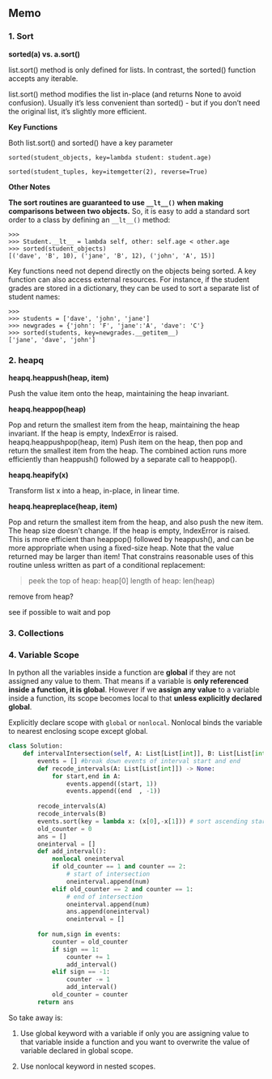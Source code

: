 ## Memo

### 1. Sort

__sorted(a) vs. a.sort()__

list.sort() method is only defined for lists. In contrast, the sorted() function accepts any iterable.

list.sort() method modifies the list in-place (and returns None to avoid confusion). Usually it’s less convenient than sorted() - but if you don’t need the original list, it’s slightly more efficient.

__Key Functions__

Both list.sort() and sorted() have a key parameter 
```
sorted(student_objects, key=lambda student: student.age)

sorted(student_tuples, key=itemgetter(2), reverse=True)
```
__Other Notes__

__The sort routines are guaranteed to use `__lt__()` when making comparisons between two objects.__ So, it is easy to add a standard sort order to a class by defining an `__lt__()` method:
```
>>>
>>> Student.__lt__ = lambda self, other: self.age < other.age
>>> sorted(student_objects)
[('dave', 'B', 10), ('jane', 'B', 12), ('john', 'A', 15)]
```

Key functions need not depend directly on the objects being sorted. A key function can also access external resources. For instance, if the student grades are stored in a dictionary, they can be used to sort a separate list of student names:
```
>>>
>>> students = ['dave', 'john', 'jane']
>>> newgrades = {'john': 'F', 'jane':'A', 'dave': 'C'}
>>> sorted(students, key=newgrades.__getitem__)
['jane', 'dave', 'john']
```


### 2. heapq
__heapq.heappush(heap, item)__

Push the value item onto the heap, maintaining the heap invariant.

__heapq.heappop(heap)__

Pop and return the smallest item from the heap, maintaining the heap invariant. If the heap is empty, IndexError is raised.
heapq.heappushpop(heap, item)
Push item on the heap, then pop and return the smallest item from the heap. The combined action runs more efficiently than heappush() followed by a separate call to heappop().

__heapq.heapify(x)__

Transform list x into a heap, in-place, in linear time.

__heapq.heapreplace(heap, item)__

Pop and return the smallest item from the heap, and also push the new item. The heap size doesn’t change. If the heap is empty, IndexError is raised. This is more efficient than heappop() followed by heappush(), and can be more appropriate when using a fixed-size heap. Note that the value returned may be larger than item! That constrains reasonable uses of this routine unless written as part of a conditional replacement:

>peek the top of heap: heap[0]
>length of heap: len(heap)

remove from heap?

see if possible to wait and pop

### 3. Collections


### 4. Variable Scope

In python all the variables inside a function are __global__ if they are not assigned any value to them. That means if a variable is __only referenced inside a function, it is global__. However if we __assign any value__ to a variable inside a function, its scope becomes local to that __unless explicitly declared global__.

Explicitly declare scope with `global` or `nonlocal`. Nonlocal binds the variable to nearest enclosing scope except global.

``` python
class Solution:
    def intervalIntersection(self, A: List[List[int]], B: List[List[int]]) -> List[List[int]]:
        events = [] #break down events of interval start and end
        def recode_intervals(A: List[List[int]]) -> None:
            for start,end in A:
                events.append((start, 1))
                events.append((end  , -1))
        
        recode_intervals(A)
        recode_intervals(B)
        events.sort(key = lambda x: (x[0],-x[1])) # sort ascending start time, adding first
        old_counter = 0
        ans = []
        oneinterval = []
        def add_interval():
            nonlocal oneinterval
            if old_counter == 1 and counter == 2:
                # start of intersection
                oneinterval.append(num)
            elif old_counter == 2 and counter == 1:
                # end of intersection
                oneinterval.append(num)
                ans.append(oneinterval)
                oneinterval = []
            
        for num,sign in events:
            counter = old_counter
            if sign == 1:
                counter += 1
                add_interval()
            elif sign == -1:
                counter -= 1
                add_interval()
            old_counter = counter
        return ans
```

So take away is:

1. Use global keyword with a variable if only you are assigning value to that variable inside a function and you want to overwrite the value of variable declared in global scope.

2. Use nonlocal keyword in nested scopes.
